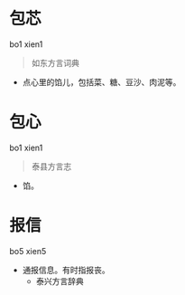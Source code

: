 # 包芯
bo1 xien1
> 如东方言词典
- 点心里的馅儿，包括菜、糖、豆沙、肉泥等。

# 包心
bo1 xien1
> 泰县方言志
- 馅。

# 报信
bo5 xien5
+ 通报信息。有时指报丧。
  * 泰兴方言辞典
